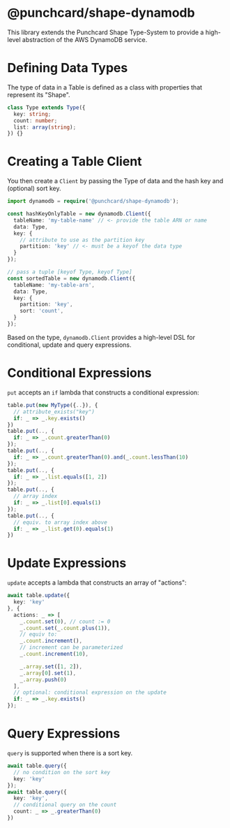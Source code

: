 # @punchcard/shape-dynamodb

This library extends the Punchcard Shape Type-System to provide a high-level abstraction of the AWS DynamoDB service.

# Defining Data Types

The type of data in a Table is defined as a class with properties that represent its "Shape".

```ts
class Type extends Type({
  key: string;
  count: number;
  list: array(string);
}) {}
```

# Creating a Table Client

You then create a `Client` by passing the Type of data and the hash key and (optional) sort key.

```ts
import dynamodb = require('@punchcard/shape-dynamodb');

const hashKeyOnlyTable = new dynamodb.Client({
  tableName: 'my-table-name' // <- provide the table ARN or name
  data: Type,
  key: {
    // attribute to use as the partition key
    partition: 'key' // <- must be a keyof the data type
  }
});

// pass a tuple [keyof Type, keyof Type]
const sortedTable = new dynamodb.Client({
  tableName: 'my-table-arn',
  data: Type, 
  key: {
    partition: 'key',
    sort: 'count',
  }
});
```

Based on the type, `dynamodb.Client` provides a high-level DSL for conditional, update and query expressions.

# Conditional Expressions

`put` accepts an `if` lambda that constructs a conditional expression:

```ts
table.put(new MyType({..}), {
  // attribute_exists("key")
  if: _ => _.key.exists()
})
table.put(.., {
  if: _ => _.count.greaterThan(0)
});
table.put(.., {
  if: _ => _.count.greaterThan(0).and(_.count.lessThan(10)
});
table.put(.., {
  if: _ => _.list.equals([1, 2])
});
table.put(.., {
  // array index
  if: _ => _.list[0].equals(1)
});
table.put(.., {
  // equiv. to array index above
  if: _ => _.list.get(0).equals(1)
})
```

# Update Expressions

`update` accepts a lambda that constructs an array of "actions":

```ts
await table.update({
  key: 'key'
}, {
  actions: _ => [
    _.count.set(0), // count := 0
    _.count.set(_.count.plus(1)),
    // equiv to:
    _.count.increment(),
    // increment can be parameterized
    _.count.increment(10),

    _.array.set([1, 2]),
    _.array[0].set(1),
    _.array.push(0)
  ],
  // optional: conditional expression on the update
  if: _ => _.key.exists()
});
```

# Query Expressions

`query` is supported when there is a sort key. 

```ts
await table.query({
  // no condition on the sort key
  key: 'key'
});
await table.query({
  key: 'key', 
  // conditional query on the count
  count: _ => _.greaterThan(0)
})
```
